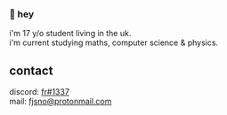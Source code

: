 ### 👋 hey
i'm 17 y/o student living in the uk. </br>
i'm current studying maths, computer science & physics.

## contact
discord: [fr#1337](https://discordapp.com/users/790731044038508574) </br>
mail: fjsno@protonmail.com
